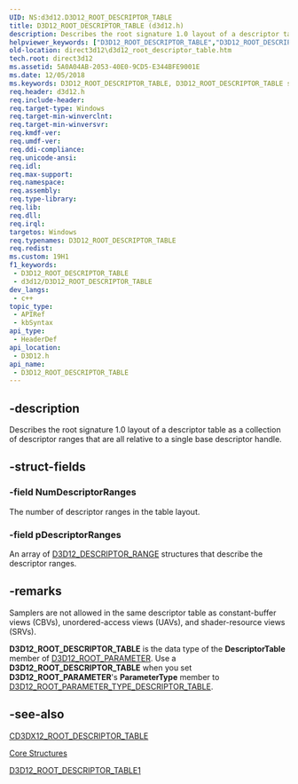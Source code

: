 ```yaml
---
UID: NS:d3d12.D3D12_ROOT_DESCRIPTOR_TABLE
title: D3D12_ROOT_DESCRIPTOR_TABLE (d3d12.h)
description: Describes the root signature 1.0 layout of a descriptor table as a collection of descriptor ranges that are all relative to a single base descriptor handle.
helpviewer_keywords: ["D3D12_ROOT_DESCRIPTOR_TABLE","D3D12_ROOT_DESCRIPTOR_TABLE structure","d3d12/D3D12_ROOT_DESCRIPTOR_TABLE","direct3d12.d3d12_descriptor_table_layout","direct3d12.d3d12_root_descriptor_table"]
old-location: direct3d12\d3d12_root_descriptor_table.htm
tech.root: direct3d12
ms.assetid: 5A0A04AB-2053-40E0-9CD5-E344BFE9001E
ms.date: 12/05/2018
ms.keywords: D3D12_ROOT_DESCRIPTOR_TABLE, D3D12_ROOT_DESCRIPTOR_TABLE structure, d3d12/D3D12_ROOT_DESCRIPTOR_TABLE, direct3d12.d3d12_descriptor_table_layout, direct3d12.d3d12_root_descriptor_table
req.header: d3d12.h
req.include-header: 
req.target-type: Windows
req.target-min-winverclnt: 
req.target-min-winversvr: 
req.kmdf-ver: 
req.umdf-ver: 
req.ddi-compliance: 
req.unicode-ansi: 
req.idl: 
req.max-support: 
req.namespace: 
req.assembly: 
req.type-library: 
req.lib: 
req.dll: 
req.irql: 
targetos: Windows
req.typenames: D3D12_ROOT_DESCRIPTOR_TABLE
req.redist: 
ms.custom: 19H1
f1_keywords:
 - D3D12_ROOT_DESCRIPTOR_TABLE
 - d3d12/D3D12_ROOT_DESCRIPTOR_TABLE
dev_langs:
 - c++
topic_type:
 - APIRef
 - kbSyntax
api_type:
 - HeaderDef
api_location:
 - D3D12.h
api_name:
 - D3D12_ROOT_DESCRIPTOR_TABLE
---
```


## -description

Describes the root signature 1.0 layout of a descriptor table as a collection of descriptor ranges that are all relative to a single base descriptor handle.

## -struct-fields

### -field NumDescriptorRanges

The number of descriptor ranges in the table layout.

### -field pDescriptorRanges

An array of <a href="/windows/desktop/api/d3d12/ns-d3d12-d3d12_descriptor_range">D3D12_DESCRIPTOR_RANGE</a> structures that describe the descriptor ranges.

## -remarks

Samplers are not allowed in the same descriptor table as constant-buffer views (CBVs), unordered-access views (UAVs), and shader-resource views (SRVs).
      

<b>D3D12_ROOT_DESCRIPTOR_TABLE</b> is the data type of the
        <b>DescriptorTable</b> member of
        <a href="/windows/desktop/api/d3d12/ns-d3d12-d3d12_root_parameter">D3D12_ROOT_PARAMETER</a>.
        Use a
        <b>D3D12_ROOT_DESCRIPTOR_TABLE</b> when you set <b>D3D12_ROOT_PARAMETER</b>'s <b>ParameterType</b> member to <a href="/windows/desktop/api/d3d12/ne-d3d12-d3d12_root_parameter_type">D3D12_ROOT_PARAMETER_TYPE_DESCRIPTOR_TABLE</a>.

## -see-also

<a href="/windows/desktop/direct3d12/cd3dx12-root-descriptor-table">CD3DX12_ROOT_DESCRIPTOR_TABLE</a>



<a href="/windows/desktop/direct3d12/direct3d-12-structures">Core Structures</a>



<a href="/windows/desktop/api/d3d12/ns-d3d12-d3d12_root_descriptor_table1">D3D12_ROOT_DESCRIPTOR_TABLE1</a>
